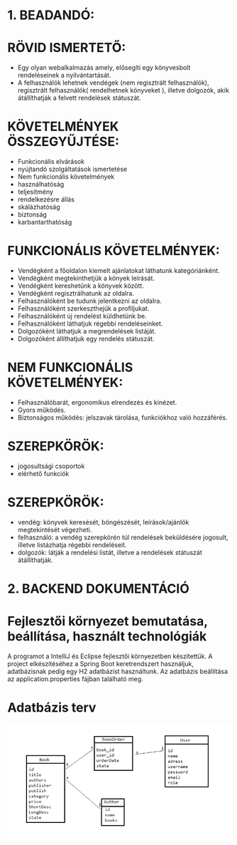 # 1. BEADANDÓ:

# RÖVID ISMERTETŐ:

 - Egy olyan webalkalmazás amely, elősegíti egy könyvesbolt rendeléseinek a nyilvántartását.
 - A felhasználók lehetnek vendégek (nem regisztrált felhasználók), regisztrált felhasználók( rendelhetnek könyveket ), illetve dolgozók, akik átállíthatják a felvett rendelések státuszát.
 

# KÖVETELMÉNYEK ÖSSZEGYŰJTÉSE:

-  Funkcionális elvárások
-  nyújtandó szolgáltatások ismertetése
-  Nem funkcionális követelmények
-  használhatóság
-  teljesítmény
-  rendelkezésre állás
-  skálázhatóság
-  biztonság
-  karbantarthatóság
  
# FUNKCIONÁLIS KÖVETELMÉNYEK:

-  Vendégként a főoldalon kiemelt ajánlatokat láthatunk kategóriánként.
-  Vendégként megtekinthetjük a könyek leírását.
-  Vendégként kereshetünk a könyvek között.
-  Vendégként regisztrálhatunk az oldalra.
-  Felhasználóként be tudunk jelentkezni az oldalra.
-  Felhasználóként szerkeszthejük a profiljukat.
-  Felhasználóként új rendelést küldhetünk be.
-  Felhasználóként láthatjuk régebbi rendeléseinket.
-  Dolgozóként láthatjuk a megrendelések listáját.
-  Dolgozóként állíthatjuk egy rendelés státuszát.
  
# NEM FUNKCIONÁLIS KÖVETELMÉNYEK:

-  Felhasználóbarát, ergonomikus elrendezés és kinézet.
-  Gyors működés.
-  Biztonságos működés: jelszavak tárolása, funkciókhoz való hozzáférés.
  
# SZEREPKÖRÖK:

-  jogosultsági csoportok
-  elérhető funkciók
  
# SZEREPKÖRÖK:

-  vendég: könyvek keresését, böngészését, leírások/ajánlók megtekintését végezheti.
-  felhasználó: a vendég szerepkörén túl rendelések beküldésére jogosult, illetve listázhatja régebbi rendeléseit.
-  dolgozók: látják a rendelési listát, illetve a rendelések státuszát átállíthatják.
 
# 2. BACKEND DOKUMENTÁCIÓ

# Fejlesztői környezet bemutatása, beállítása, használt technológiák

A programot a IntelliJ és Eclipse fejlesztői környezetben készítettük. A project elkészítéséhez a Spring Boot keretrendszert használjuk, adatbázisnak pedig egy H2 adatbázist használtunk. Az adatbázis beállítása az application.properties fájban található meg.

# Adatbázis terv

![Adatbázis UML](/image/AlkfejlUML.png)


